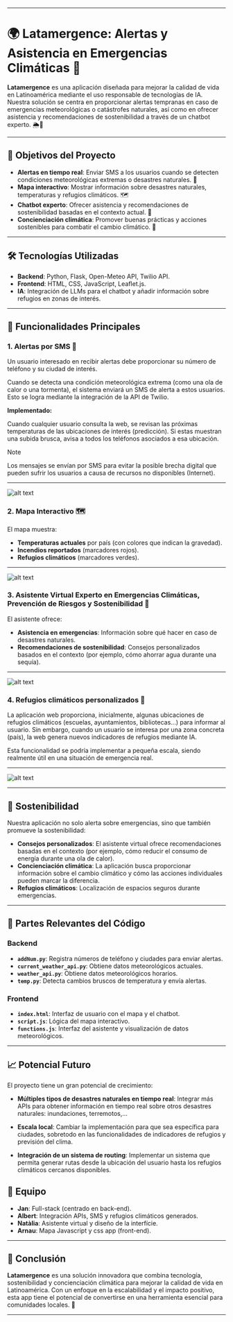 
---

# 🌍 Latamergence: Alertas y Asistencia en Emergencias Climáticas 🚨

**Latamergence** es una aplicación diseñada para mejorar la calidad de vida en Latinoamérica mediante el uso responsable de tecnologías de IA. Nuestra solución se centra en proporcionar alertas tempranas en caso de emergencias meteorológicas o catástrofes naturales, así como en ofrecer asistencia y recomendaciones de sostenibilidad a través de un chatbot experto. 🌦️🤖

---

## 🎯 Objetivos del Proyecto

- **Alertas en tiempo real**: Enviar SMS a los usuarios cuando se detecten condiciones meteorológicas extremas o desastres naturales. 📲
- **Mapa interactivo**: Mostrar información sobre desastres naturales, temperaturas y refugios climáticos. 🗺️
- **Chatbot experto**: Ofrecer asistencia y recomendaciones de sostenibilidad basadas en el contexto actual. 💬
- **Concienciación climática**: Promover buenas prácticas y acciones sostenibles para combatir el cambio climático. 🌱

---

## 🛠️ Tecnologías Utilizadas

- **Backend**: Python, Flask, Open-Meteo API, Twilio API.
- **Frontend**: HTML, CSS, JavaScript, Leaflet.js.
- **IA**: Integración de LLMs para el chatbot y añadir información sobre refugios en zonas de interés.

---

## 🚀 Funcionalidades Principales

### 1. **Alertas por SMS** 📨
Un usuario interesado en recibir alertas debe proporcionar su número de teléfono y su ciudad de interés.

Cuando se detecta una condición meteorológica extrema (como una ola de calor o una tormenta), el sistema enviará un SMS de alerta a estos usuarios. Esto se logra mediante la integración de la API de Twilio.

**Implementado:**

Cuando cualquier usuario consulta la web, se revisan las próximas temperaturas de las ubicaciones de interés (predicción). Si estas muestran una subida brusca, avisa a todos los teléfonos asociados a esa ubicación.

> [!NOTE]
> Los mensajes se envían por SMS para evitar la posible brecha digital que pueden sufrir los usuarios a causa de recursos no disponibles (Internet).

---

![alt text](<public/img/captura1.jpg>)

### 2. **Mapa Interactivo** 🗺️
El mapa muestra:
- **Temperaturas actuales** por país (con colores que indican la gravedad).
- **Incendios reportados** (marcadores rojos).
- **Refugios climáticos** (marcadores verdes).

---

![alt text](<public/img/captura2.jpg>)


### 3. **Asistente Virtual Experto en Emergencias Climáticas, Prevención de Riesgos y Sostenibilidad** 🤖
El asistente ofrece:
- **Asistencia en emergencias**: Información sobre qué hacer en caso de desastres naturales.
- **Recomendaciones de sostenibilidad**: Consejos personalizados basados en el contexto (por ejemplo, cómo ahorrar agua durante una sequía).

---

![alt text](<public/img/captura3.jpg>)

### 4. **Refugios climáticos personalizados** 🏫
La aplicación web proporciona, inicialmente, algunas ubicaciones de refugios climáticos (escuelas, ayuntamientos, bibliotecas...) para informar al usuario. Sin embargo, cuando un usuario se interesa por una zona concreta (país), la web genera nuevos indicadores de refugios mediante IA.

Esta funcionalidad se podría implementar a pequeña escala, siendo realmente útil en una situación de emergencia real.

---

![alt text](<public/img/captura4.jpg>)

---

## 🌱 Sostenibilidad

Nuestra aplicación no solo alerta sobre emergencias, sino que también promueve la sostenibilidad:
- **Consejos personalizados**: El asistente virtual ofrece recomendaciones basadas en el contexto (por ejemplo, cómo reducir el consumo de energía durante una ola de calor).
- **Concienciación climática**: La aplicación busca proporcionar información sobre el cambio climático y cómo las acciones individuales pueden marcar la diferencia.
- **Refugios climáticos**: Localización de espacios seguros durante emergencias.

---

## 🧩 Partes Relevantes del Código

### **Backend**
- **`addNum.py`**: Registra números de teléfono y ciudades para enviar alertas.
- **`current_weather_api.py`**: Obtiene datos meteorológicos actuales.
- **`weather_api.py`**: Obtiene datos meteorológicos horarios.
- **`temp.py`**: Detecta cambios bruscos de temperatura y envía alertas.

### **Frontend**
- **`index.html`**: Interfaz de usuario con el mapa y el chatbot.
- **`script.js`**: Lógica del mapa interactivo.
- **`functions.js`**: Interfaz del asistente y visualización de datos meteorológicos.

---

## 📈 Potencial Futuro

El proyecto tiene un gran potencial de crecimiento:
- **Múltiples tipos de desastres naturales en tiempo real**: Integrar más APIs para obtener información en tiempo real sobre otros desastres naturales: inundaciones, terremotos,...

- **Escala local**: Cambiar la implementación para que sea específica para ciudades, sobretodo en las funcionalidades de indicadores de refugios y previsión del clima.

- **Integración de un sistema de routing**: Implementar un sistema que permita generar rutas desde la ubicación del usuario hasta los refugios climáticos cercanos disponibles.

## 👥 Equipo

- **Jan**: Full-stack (centrado en back-end).
- **Albert**: Integración APIs, SMS y refugios climáticos generados.
- **Natàlia**: Asistente virtual y diseño de la interfície.
- **Arnau**: Mapa Javascript y css app (front-end).

---

## 🌟 Conclusión

**Latamergence** es una solución innovadora que combina tecnología, sostenibilidad y concienciación climática para mejorar la calidad de vida en Latinoamérica. Con un enfoque en la escalabilidad y el impacto positivo, esta app tiene el potencial de convertirse en una herramienta esencial para comunidades locales. 🌟

---